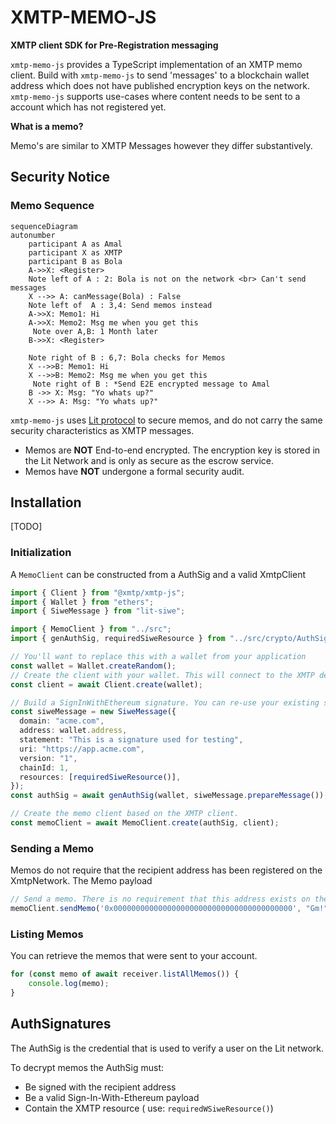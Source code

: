 # XMTP-MEMO-JS

**XMTP client SDK for Pre-Registration messaging**

`xmtp-memo-js` provides a TypeScript implementation of an XMTP memo client.
Build with `xmtp-memo-js` to send 'messages' to a blockchain wallet address which does not have published encryption keys on the network. `xmtp-memo-js` supports use-cases where content needs to be sent to a account which has not registered yet.

**What is a memo?**

Memo's are similar to XMTP Messages however they differ substantively.

## Security Notice
### Memo Sequence

```mermaid
sequenceDiagram
autonumber
    participant A as Amal
    participant X as XMTP
    participant B as Bola
    A->>X: <Register>
    Note left of A : 2: Bola is not on the network <br> Can't send messages
    X -->> A: canMessage(Bola) : False
    Note left of  A : 3,4: Send memos instead
    A->>X: Memo1: Hi
    A->>X: Memo2: Msg me when you get this
     Note over A,B: 1 Month later
    B->>X: <Register>

    Note right of B : 6,7: Bola checks for Memos
    X -->>B: Memo1: Hi
    X -->>B: Memo2: Msg me when you get this
     Note right of B : *Send E2E encrypted message to Amal
    B ->> X: Msg: "Yo whats up?"
    X -->> A: Msg: "Yo whats up?"
```


`xmtp-memo-js` uses [Lit protocol](https://developer.litprotocol.com/) to secure memos, and do not carry the same security characteristics as XMTP messages.

- Memos are **NOT** End-to-end encrypted. The encryption key is stored in the Lit Network and is only as secure as the escrow service.
- Memos have **NOT** undergone a formal security audit.

## Installation

[TODO]

### Initialization

A `MemoClient` can be constructed from a AuthSig and a valid XmtpClient

```ts
import { Client } from "@xmtp/xmtp-js";
import { Wallet } from "ethers";
import { SiweMessage } from "lit-siwe";

import { MemoClient } from "../src";
import { genAuthSig, requiredSiweResource } from "../src/crypto/AuthSig";

// You'll want to replace this with a wallet from your application
const wallet = Wallet.createRandom();
// Create the client with your wallet. This will connect to the XMTP development network by default
const client = await Client.create(wallet);

// Build a SignInWithEthereum signature. You can re-use your existing sign in signature by adding the required resource
const siweMessage = new SiweMessage({
  domain: "acme.com",
  address: wallet.address,
  statement: "This is a signature used for testing",
  uri: "https://app.acme.com",
  version: "1",
  chainId: 1,
  resources: [requiredSiweResource()],
});
const authSig = await genAuthSig(wallet, siweMessage.prepareMessage());

// Create the memo client based on the XMTP client.
const memoClient = await MemoClient.create(authSig, client);

```

### Sending a Memo

Memos do not require that the recipient address has been registered on the XmtpNetwork. The Memo payload

```ts
// Send a memo. There is no requirement that this address exists on the XTMP network.
memoClient.sendMemo('0x0000000000000000000000000000000000000000', "Gm!")
```

### Listing Memos

You can retrieve the memos that were sent to your account.

```ts
for (const memo of await receiver.listAllMemos()) {
    console.log(memo);
}
```

## AuthSignatures

The AuthSig is the credential that is used to verify a user on the Lit network.

To decrypt memos the AuthSig must:

- Be signed with the recipient address
- Be a valid Sign-In-With-Ethereum payload
- Contain the XMTP resource ( use: `requiredWSiweResource()`)
